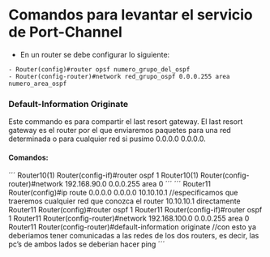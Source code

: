 # Comandos para levantar el servicio de Port-Channel

- En un router se debe configurar lo siguiente:

```pkt
- Router(config)#router opsf numero_grupo_del_ospf
- Router(config-router)#network red_grupo_ospf 0.0.0.255 area numero_area_ospf
```

### Default-Information Originate

Este commando es para compartir el last resort gateway. El last resort gateway es el router por el que enviaremos paquetes para una red determinada o para cualquier red si pusimo 0.0.0.0 0.0.0.0.

#### Comandos:

´´´
Router10(1) Router(config-if)#router ospf 1
Router10(1) Router(config-router)#network 192.168.90.0 0.0.0.255 area 0
´´´
´´´
Router11 Router(config)#ip route 0.0.0.0 0.0.0.0 10.10.10.1 //especificamos que traeremos cualquier red que conozca el router 10.10.10.1 directamente
Router11 Router(config)#router ospf 1
Router11 Router(config-if)#router ospf 1
Router11 Router(config-router)#network 192.168.100.0 0.0.0.255 area 0
Router11 Router(config-router)#default-information originate //con esto ya deberiamos tener comunicadas a las redes de los dos routers, es decir, las pc’s de ambos lados se deberian hacer ping
´´´
